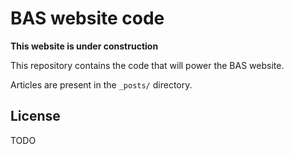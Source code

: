 # BAS website code

**This website is under construction**

This repository contains the code that will power the BAS website.

Articles are present in the `_posts/` directory. 

## License
TODO
